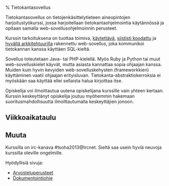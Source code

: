 % Tietokantasovellus

Tietokantasovellus on tietojenkäsittelytieteen aineopintojen harjoitustyökurssi,
jossa harjoitellaan tietokantaohjelmointia käytännössä 
ja opitaan samalla web-sovellusohjelmoinnin perusteet. 

Kurssin tarkoituksena on tuottaa toimiva,
[käytettävä][kaytettavyys], [siististi koodattu][cleancode] ja 
[hyvällä arkkitehtuurilla][arkkitehtuuri] rakennettu web-sovellus,
joka kommunikoi tietokannan kanssa käyttäen SQL-kieltä.

Sovellus toteutetaan Java- tai PHP-kielellä. 
Myös Ruby ja Python tai muut web-sovelluskielet käyvät, mutta asiasta kannattaa sopia ohjaajan kanssa.
Muiden kuin hyvin kevyiden web-sovelluskehysten (frameworkkien) käyttäminen vaatii ohjaajan erityisluvan. Tietokanta-abstraktiokerroksia ei myöskään saa käyttää ellei sellaista halua kirjoittaa itse.

Opiskelija voi ilmoittautua uutena opiskelijana kurssille vain yhteen kertaan. Kurssin keskeyttänyt opiskelija joutuu myöhemmin hakemaan suoritusmahdollisuutta ilmoittautumalla keskeyttäjien jonoon.

## Viikkoaikataulu

<include src="aikataulu/index.markdown" />

## Muuta

Kurssilla on irc-kanava #tsoha2013@Ircnet. Sieltä saa usein hyviä neuvoja kurssilla oleville ongelmille.

Hyödyllisiä sivuja:

* [Arvosteluperusteet](arvosteluperusteet.html)
* [Dokumentointiohje](dokumentaatio-ohje.html)

[kaytettavyys]: kaytettavyys.html
[arkkitehtuuri]: arkkitehtuuri.html
[cleancode]: cleancode.html
[kielivalinta]: ohjelmointikielet/index.html
